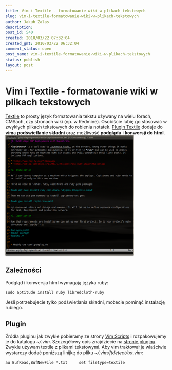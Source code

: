 ```yaml
---
title: Vim i Textile - formatowanie wiki w plikach tekstowych
slug: vim-i-textile-formatowanie-wiki-w-plikach-tekstowych
author: Jakub Zalas
description: 
post_id: 540
created: 2010/03/22 07:32:04
created_gmt: 2010/03/22 06:32:04
comment_status: open
post_name: vim-i-textile-formatowanie-wiki-w-plikach-tekstowych
status: publish
layout: post
---
```


<!--Textile to prosty język formatowania tekstu używany na wielu forach, CMSach, czy stronach wiki (np. w Redmine). Osobiście lubię go stosować w zwykłych plikach tekstowych do robienia notatek. Plugin Textile dodaje do vima podświetlanie składni oraz możliwość podglądu i konwersji do htmla. -->

# Vim i Textile - formatowanie wiki w plikach tekstowych

[Textile](http://pl.wikipedia.org/wiki/Textile) to prosty język formatowania tekstu używany na wielu forach, CMSach, czy stronach wiki (np. w Redmine). Osobiście lubię go stosować w zwykłych plikach tekstowych do robienia notatek. [Plugin Textile](http://www.vim.org/scripts/script.php?script_id=2305) dodaje do **vim**a **podświetlanie składni** oraz możliwość **podglądu** i **konwersji do html**. ![Textile w vim](/uploads/wp//2010/03/vim-textile-400x375.png)

## Zależności

Podgląd i konwersja html wymagają języka ruby: 
    
    
    sudo aptitude install ruby libredcloth-ruby

Jeśli potrzebujecie tylko podświetlania składni, możecie pominąć instalację rubiego. 

## Plugin

Źródła pluginu jak zwykle pobieramy ze strony [Vim Scripts](http://www.vim.org/scripts/) i rozpakowujemy je do katalogu _~/.vim_. Szczegółowy opis znajdziecie na [stronie pluginu](http://www.vim.org/scripts/script.php?script_id=2305). Zwykle używam textile z plikami tekstowymi. Aby vim traktował je właściwie wystarczy dodać poniższą linijkę do pliku _~/.vim/ftdetect/txt.vim_: 
    
    
    au BufRead,BufNewFile *.txt     set filetype=textile
